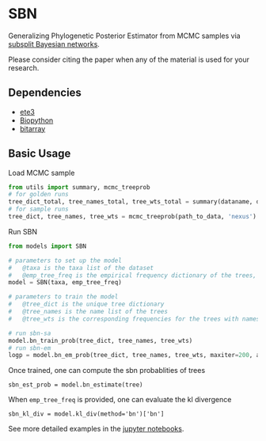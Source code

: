 # SBN
Generalizing Phylogenetic Posterior Estimator from MCMC samples via [subsplit Bayesian networks](https://arxiv.org/pdf/1805.07834.pdf).

Please consider citing the paper when any of the material is used for your research.

## Dependencies

* [ete3](http://etetoolkit.org)
* [Biopython](http://biopython.org)
* [bitarray](https://pypi.org/project/bitarray/)


## Basic Usage

Load MCMC sample
```python
from utils import summary, mcmc_treeprob
# for golden runs
tree_dict_total, tree_names_total, tree_wts_total = summary(dataname, data_directory)
# for sample runs
tree_dict, tree_names, tree_wts = mcmc_treeprob(path_to_data, 'nexus')
```

Run SBN
```python
from models import SBN

# parameters to set up the model
#   @taxa is the taxa list of the dataset
#   @emp_tree_freq is the empirical frequency dictionary of the trees, can be left None if kl divergence computation is not required.
model = SBN(taxa, emp_tree_freq)

# parameters to train the model
#   @tree_dict is the unique tree dictionary
#   @tree_names is the name list of the trees
#   @tree_wts is the corresponding frequencies for the trees with names in tree_names

# run sbn-sa
model.bn_train_prob(tree_dict, tree_names, tree_wts)
# run sbn-em
logp = model.bn_em_prob(tree_dict, tree_names, tree_wts, maxiter=200, abstol=1e-05, monitor=True, MAP=False)

```

Once trained, one can compute the sbn probablities of trees
```
sbn_est_prob = model.bn_estimate(tree)
```
When `emp_tree_freq` is provided, one can evaluate the kl divergence
```
sbn_kl_div = model.kl_div(method='bn')['bn']
```

See more detailed examples in the [jupyter notebooks](https://github.com/zcrabbit/sbn/tree/master/experiments).
